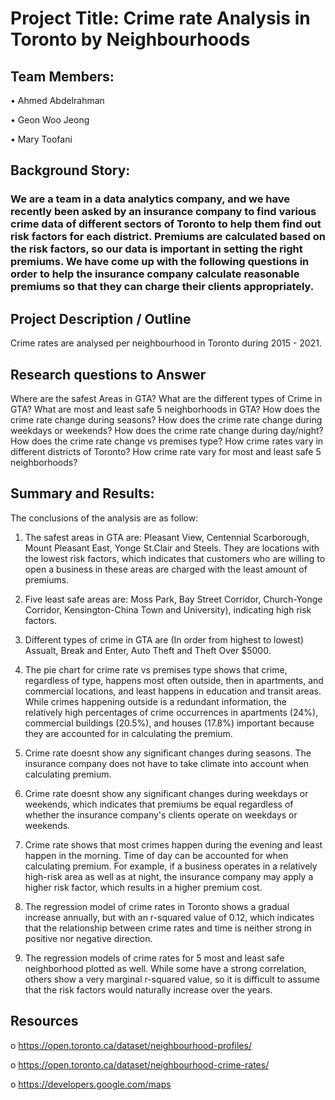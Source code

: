 
# Project Title: Crime rate Analysis in Toronto by Neighbourhoods 

## Team Members:

•	Ahmed Abdelrahman

•	Geon Woo Jeong

•	Mary Toofani

## Background Story: 

### We are a team in a data analytics company, and we have recently been asked by an insurance company to find various crime data of different sectors of Toronto to help them find out risk factors for each district. Premiums are calculated based on the risk factors, so our data is important in setting the right premiums. We have come up with the following questions in order to help the insurance company calculate reasonable premiums so that they can charge their clients appropriately. 

##	Project Description / Outline

Crime rates are analysed per neighbourhood in Toronto during 2015 - 2021.

## Research questions to Answer

Where are the safest Areas in GTA?
What are the different types of Crime in GTA?
What are most and least safe 5 neighborhoods in GTA?
How does the crime rate change during seasons?
How does the crime rate change during weekdays or weekends?
How does the crime rate change during day/night?
How does the crime rate change vs premises type?
How crime rates vary in different districts of Toronto?
How crime rate vary for most and least safe 5 neighborhoods?

## Summary and Results:

The conclusions of the analysis are as follow:

1. The safest areas in GTA are: Pleasant View, Centennial Scarborough, Mount Pleasant East, Yonge St.Clair and Steels. They are locations with the lowest risk factors, which indicates that customers who are willing to open a business in these areas are charged with the least amount of premiums. 

2. Five least safe areas are: Moss Park, Bay Street Corridor, Church-Yonge Corridor, Kensington-China Town and University), indicating high risk factors.

3. Different types of crime in GTA are (In order from highest to lowest) Assualt, Break and Enter, Auto Theft and Theft Over $5000.

4. The pie chart for crime rate vs premises type shows that crime, regardless of type, happens most often outside, then in apartments, and commercial locations, and least happens in education and transit areas. While crimes happening outside is a redundant information, the relatively high percentages of crime occurrences in apartments (24%), commercial buildings (20.5%), and houses (17.8%) important because they are accounted for in calculating the premium. 

5. Crime rate doesnt show any significant changes during seasons. The insurance company does not have to take climate into account when calculating premium. 

6. Crime rate doesnt show any significant changes during weekdays or weekends, which indicates that premiums be equal regardless of whether the insurance company's clients operate on weekdays or weekends. 

7. Crime rate shows that most crimes happen during the evening and least happen in the morning. Time of day can be accounted for when calculating premium. For example, if a business operates in a relatively high-risk area as well as at night, the insurance company may apply a higher risk factor, which results in a higher premium cost. 

8. The regression model of crime rates in Toronto shows a gradual increase annually, but with an r-squared value of 0.12, which indicates that the relationship between crime rates and time is neither strong in positive nor negative direction.

9. The regression models of crime rates for 5 most and least safe neighborhood plotted as well. While some have a strong correlation, others show a very marginal r-squared value, so it is difficult to assume that the risk factors would naturally increase over the years. 
 
##	Resources

o	https://open.toronto.ca/dataset/neighbourhood-profiles/

o https://open.toronto.ca/dataset/neighbourhood-crime-rates/

o https://developers.google.com/maps
